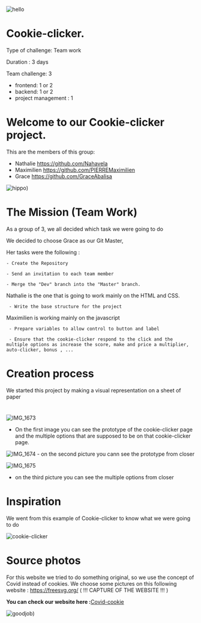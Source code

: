 ![hello](https://media.giphy.com/media/lIzAEoZEn571u/giphy.gif)
# Cookie-clicker.


Type of challenge: Team work

Duration : 3 days

Team challenge: 3
   - frontend: 1 or 2
   - backend: 1 or 2
   - project management : 1

# Welcome to our Cookie-clicker project.

This are the members of this group:

- Nathalie https://github.com/Nahavela
- Maximilien https://github.com/PIERREMaximilien
- Grace https://github.com/GraceAbalisa

![hippo](https://media.giphy.com/media/slhPb2RuWap7q/giphy.gif))


# The  Mission (Team Work)

As a group of 3, we all decided which task we were going to do

We decided to choose Grace as our Git Master,

Her tasks were the following  :

    - Create the Repository
    
    - Send an invitation to each team member
    
    - Merge the "Dev" branch into the "Master" branch.
    
Nathalie is the one that is going to work mainly on the HTML and CSS.

     - Write the base structure for the project
     
Maximilien is working mainly on the javascript

     - Prepare variables to allow control to button and label
     
     - Ensure that the cookie-clicker respond to the click and the multiple options as increase the score, make and price a multiplier, auto-clicker, bonus , ...
     
   # Creation process
   
   We started this project by making a visual representation on a sheet of paper 
   
   #
![IMG_1673](https://user-images.githubusercontent.com/66485031/87525181-6f660e80-c689-11ea-83b2-62e9f8d7b69a.jpg)

   - On the first image you can see the prototype of the cookie-clicker page and the multiple options that are supposed to be on that cookie-clicker page.
    
   ![IMG_1674](https://user-images.githubusercontent.com/66485031/87525319-9f151680-c689-11ea-925c-709bc4418bfe.jpg)
    - on the second picture you cann see the prototype from closer
    
![IMG_1675](https://user-images.githubusercontent.com/66485031/87525324-a1777080-c689-11ea-9fe5-58b9f27f9d53.jpg) 

   - on the third picture you can see the multiple options from closer

   
#  Inspiration

We went from this example of Cookie-clicker to know what we were going to do

![cookie-clicker](https://user-images.githubusercontent.com/66485031/87681176-a79b4900-c77e-11ea-842a-f570c5410b54.png)

#  Source photos

For this website we tried to do something original, so we use the concept of Covid instead of cookies. We choose some
pictures on this following website : 
https://freesvg.org/
( !!! CAPTURE OF THE WEBSITE !!! ) 

**You can check our website here :**[Covid-cookie](https://github.com/GraceAbalisa/Cookie-clicker./)


![goodjob](https://media.giphy.com/media/l0MYw3oeYCUJhj5FC/giphy.gif))
